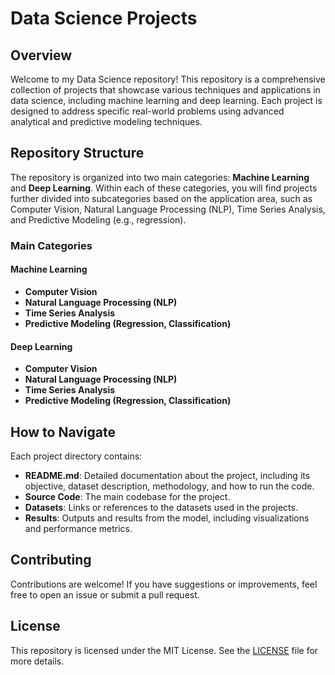 # Data Science Projects

## Overview
Welcome to my Data Science repository! This repository is a comprehensive collection of projects that showcase various techniques and applications in data science, including machine learning and deep learning. Each project is designed to address specific real-world problems using advanced analytical and predictive modeling techniques.

## Repository Structure
The repository is organized into two main categories: **Machine Learning** and **Deep Learning**. Within each of these categories, you will find projects further divided into subcategories based on the application area, such as Computer Vision, Natural Language Processing (NLP), Time Series Analysis, and Predictive Modeling (e.g., regression).

### Main Categories

#### Machine Learning
- **Computer Vision**
- **Natural Language Processing (NLP)**
- **Time Series Analysis**
- **Predictive Modeling (Regression, Classification)**

#### Deep Learning
- **Computer Vision**
- **Natural Language Processing (NLP)**
- **Time Series Analysis**
- **Predictive Modeling (Regression, Classification)**

## How to Navigate
Each project directory contains:
- **README.md**: Detailed documentation about the project, including its objective, dataset description, methodology, and how to run the code.
- **Source Code**: The main codebase for the project.
- **Datasets**: Links or references to the datasets used in the projects.
- **Results**: Outputs and results from the model, including visualizations and performance metrics.

## Contributing
Contributions are welcome! If you have suggestions or improvements, feel free to open an issue or submit a pull request.

## License
This repository is licensed under the MIT License. See the [LICENSE](LICENSE) file for more details.
